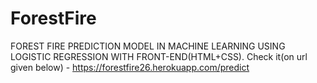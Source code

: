 # ForestFire
FOREST FIRE PREDICTION MODEL IN MACHINE LEARNING USING LOGISTIC REGRESSION WITH FRONT-END(HTML+CSS). Check it(on url given below) - https://forestfire26.herokuapp.com/predict
